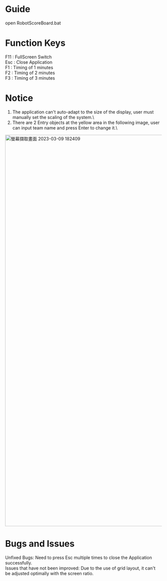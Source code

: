 # Guide
open RobotScoreBoard.bat

# Function Keys
F11 : FullScreen Switch\
Esc : Close Application\
F1 : Timing of 1 minutes\
F2 : Timing of 2 minutes\
F3 : Timing of 3 minutes

# Notice
1. The application can't auto-adapt to the size of the display, user must manually set the scaling of the system.\
2. There are 2 Entry objects at the yellow area in the following image, user can input team name and press Enter to change it.\
<img width="1258" alt="螢幕擷取畫面 2023-03-09 182409" src="https://user-images.githubusercontent.com/86592497/223996095-9409759a-c3ed-4c30-b230-3b12d11b8b0a.png">

# Bugs and Issues
Unfixed Bugs: Need to press Esc multiple times to close the Application successfully.\
Issues that have not been improved: Due to the use of grid layout, it can't be adjusted optimally with the screen ratio.
